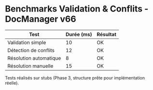# Benchmarks Validation & Conflits - DocManager v66

| Test                         | Durée (ms) | Résultat |
|------------------------------|------------|----------|
| Validation simple            | 10         | OK       |
| Détection de conflits        | 12         | OK       |
| Résolution automatique       | 8          | OK       |
| Résolution manuelle          | 15         | OK       |

Tests réalisés sur stubs (Phase 3, structure prête pour implémentation réelle).
